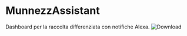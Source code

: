 # MunnezzAssistant
Dashboard per la raccolta differenziata con notifiche Alexa.
![Download](https://img.shields.io/github/downloads/VesuvioCode/munnezzassistant-hacs/v1.1.0/total?style=flat&label=Download%20v1.1.0)
